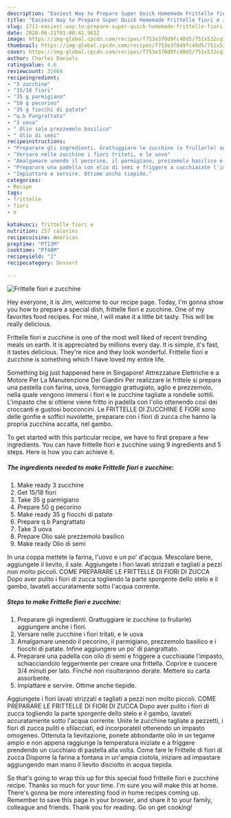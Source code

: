 ```yaml
---
description: "Easiest Way to Prepare Super Quick Homemade Frittelle fiori e zucchine"
title: "Easiest Way to Prepare Super Quick Homemade Frittelle fiori e zucchine"
slug: 1711-easiest-way-to-prepare-super-quick-homemade-frittelle-fiori-e-zucchine
date: 2020-06-21T01:00:41.961Z
image: https://img-global.cpcdn.com/recipes/f753e370d9fc40d5/751x532cq70/frittelle-fiori-e-zucchine-recipe-main-photo.jpg
thumbnail: https://img-global.cpcdn.com/recipes/f753e370d9fc40d5/751x532cq70/frittelle-fiori-e-zucchine-recipe-main-photo.jpg
cover: https://img-global.cpcdn.com/recipes/f753e370d9fc40d5/751x532cq70/frittelle-fiori-e-zucchine-recipe-main-photo.jpg
author: Charles Daniels
ratingvalue: 4.6
reviewcount: 31664
recipeingredient:
- "3 zucchine"
- "15/18 fiori"
- "35 g parmigiano"
- "50 g pecorino"
- "35 g fiocchi di patate"
- "q.b Pangrattato"
- "3 uova"
- " Olio sale prezzemolo basilico"
- " Olio di semi"
recipeinstructions:
- "Preparare gli ingredienti. Grattuggiare le zucchine (o frullarle) aggiungere anche i fiori."
- "Versare nelle zucchine i fiori tritati, e le uova"
- "Amalgamare unendo il pecorino, il parmigiano, prezzemolo basilico e i fiocchi di patate. Infine aggiungere un po’ di pangrattato."
- "Preparare una padella con olio di semi e friggere a cucchiaiate l’impasto, schiacciandolo leggermente per creare una frittella. Coprire e cuocere 3/4 minuti per lato. Finché non risulteranno dorate. Mettere su carta assorbente."
- "Impiattare e servire. Ottime anche tiepide."
categories:
- Recipe
tags:
- frittelle
- fiori
- e

katakunci: frittelle fiori e 
nutrition: 257 calories
recipecuisine: American
preptime: "PT13M"
cooktime: "PT48M"
recipeyield: "2"
recipecategory: Dessert

---
```



![Frittelle fiori e zucchine](https://img-global.cpcdn.com/recipes/f753e370d9fc40d5/751x532cq70/frittelle-fiori-e-zucchine-recipe-main-photo.jpg)

Hey everyone, it is Jim, welcome to our recipe page. Today, I'm gonna show you how to prepare a special dish, frittelle fiori e zucchine. One of my favorites food recipes. For mine, I will make it a little bit tasty. This will be really delicious.

Frittelle fiori e zucchine is one of the most well liked of recent trending meals on earth. It is appreciated by millions every day. It is simple, it's fast, it tastes delicious. They're nice and they look wonderful. Frittelle fiori e zucchine is something which I have loved my entire life.

Something big just happened here in Singapore! Attrezzature Elettriche e a Motore Per La Manutenzione Dei Giardini Per realizzare le frittele si prepara una pastella con farina, uova, formaggio grattugiato, aglio e prezzemolo, nella quale vengono immersi i fiori e le zucchine tagliate a rondelle sottili. L&#39;impasto che si ottiene viene fritto in padella con l&#39;olio ottenendo così dei croccanti e gustosi bocconcini. Le FRITTELLE DI ZUCCHINE E FIORI sono delle gonfie e soffici nuvolette, preparare con i fiori di zucca che hanno la propria zucchina accatta, nel gambo.


To get started with this particular recipe, we have to first prepare a few ingredients. You can have frittelle fiori e zucchine using 9 ingredients and 5 steps. Here is how you can achieve it.

<!--inarticleads1-->

##### The ingredients needed to make Frittelle fiori e zucchine:

1. Make ready 3 zucchine
1. Get 15/18 fiori
1. Take 35 g parmigiano
1. Prepare 50 g pecorino
1. Make ready 35 g fiocchi di patate
1. Prepare q.b Pangrattato
1. Take 3 uova
1. Prepare  Olio sale prezzemolo basilico
1. Make ready  Olio di semi


In una coppa mettete la farina, l&#39;uovo e un po&#39; d&#39;acqua. Mescolare bene, aggiungete il lievito, il sale. Aggiungete i fiori lavati strizzati e tagliati a pezzi non molto piccoli. COME PREPARARE LE FRITTELLE DI FIORI DI ZUCCA Dopo aver pulito i fiori di zucca togliendo la parte sporgente dello stelo e il gambo, lavateli accuratamente sotto l&#39;acqua corrente. 

<!--inarticleads2-->

##### Steps to make Frittelle fiori e zucchine:

1. Preparare gli ingredienti. Grattuggiare le zucchine (o frullarle) aggiungere anche i fiori.
1. Versare nelle zucchine i fiori tritati, e le uova
1. Amalgamare unendo il pecorino, il parmigiano, prezzemolo basilico e i fiocchi di patate. Infine aggiungere un po’ di pangrattato.
1. Preparare una padella con olio di semi e friggere a cucchiaiate l’impasto, schiacciandolo leggermente per creare una frittella. Coprire e cuocere 3/4 minuti per lato. Finché non risulteranno dorate. Mettere su carta assorbente.
1. Impiattare e servire. Ottime anche tiepide.


Aggiungete i fiori lavati strizzati e tagliati a pezzi non molto piccoli. COME PREPARARE LE FRITTELLE DI FIORI DI ZUCCA Dopo aver pulito i fiori di zucca togliendo la parte sporgente dello stelo e il gambo, lavateli accuratamente sotto l&#39;acqua corrente. Unite le zucchine tagliate a pezzetti, i fiori di zucca puliti e sfilacciati, ed incorporateli ottenendo un impasto omogeneo. Ottenuta la lievitazione, ponete abbondante olio in un tegame ampio e non appena raggiunge la temperatura iniziate e a friggere prendendo un cucchiaio di pastella alla volta. Come fare le Frittelle di fiori di zucca Disporre la farina a fontana in un&#39;ampia ciotola, iniziare ad impastare aggiungendo man mano il lievito disciolto in acqua tiepida. 

So that's going to wrap this up for this special food frittelle fiori e zucchine recipe. Thanks so much for your time. I'm sure you will make this at home. There's gonna be more interesting food in home recipes coming up. Remember to save this page in your browser, and share it to your family, colleague and friends. Thank you for reading. Go on get cooking!
